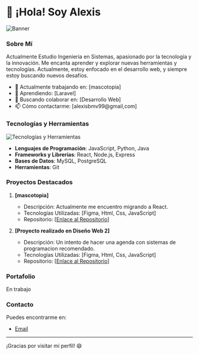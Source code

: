 # 👋 ¡Hola! Soy Alexis

![Banner](./images/banner.png)

### Sobre Mí

Actualmente Estudio Ingenieria en Sistemas, apasionado por la tecnología y la innovación. Me encanta aprender y explorar nuevas herramientas y tecnologías. Actualmente, estoy enfocado en el desarrollo web, y siempre estoy buscando nuevos desafíos.

- 🔭 Actualmente trabajando en: [mascotopia]
- 🌱 Aprendiendo: [Laravel]
- 👯 Buscando colaborar en: [Desarrollo Web]
- 📫 Cómo contactarme: [alexisbmv99@gmail,com]

### Tecnologías y Herramientas

![Tecnologías y Herramientas](./images/tech-stack.png)

- **Lenguajes de Programación**: JavaScript, Python, Java
- **Frameworks y Librerías**: React, Node.js, Express
- **Bases de Datos**: MySQL, PostgreSQL
- **Herramientas**: Git

### Proyectos Destacados

1. **[mascotopia]**
   - Descripción: Actualmente me encuentro migrando a React.
   - Tecnologías Utilizadas: [Figma, Html, Css, JavaScript]
   - Repositorio: [[Enlace al Repositorio](https://github.com/Plaguenox/mascotopia)]

2. **[Proyecto realizado en Diseño Web 2]**
   - Descripción: Un intento de hacer una agenda con sistemas de programacion recomendado.
   - Tecnologías Utilizadas: [Figma, Html, Css, JavaScript]
   - Repositorio: [[Enlace al Repositorio](https://github.com/Plaguenox/ProyectoDW2.github.io)]

### Portafolio

En trabajo

### Contacto

Puedes encontrarme en:

- [Email](alexisbmv99@gmail.com)

---

¡Gracias por visitar mi perfil! 😄
